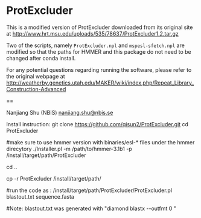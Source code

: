 # ProtExcluder

This is a modified version of ProtExcluder downloaded from its original site at
http://www.hrt.msu.edu/uploads/535/78637/ProtExcluder1.2.tar.gz

Two of the scripts, namely `ProtExcluder.npl` and `mspesl-sfetch.npl` are
modified so that the paths for HMMER and this package do not need to be changed
after conda install. 

For any potential questions regarding running the software, please refer to the
original webpage at
http://weatherby.genetics.utah.edu/MAKER/wiki/index.php/Repeat_Library_Construction-Advanced


==

Nanjiang Shu (NBIS)
nanjiang.shu@nbis.se

Install instruction:
git clone https://github.com/qisun2/ProtExcluder.git
cd ProtExcluder

#make sure to use hmmer version with binaries/esl-* files under the hmmer direcytory
./Installer.pl -m /path/to/hmmer-3.1b1 -p /install/target/path/ProtExcluder

cd ..

cp -r ProtExcluder /install/target/path/

#run the code as :
/install/target/path/ProtExcluder/ProtExcluder.pl blastout.txt sequence.fasta

#Note: blastout.txt was generated with "diamond blastx --outfmt 0 <other options>"
